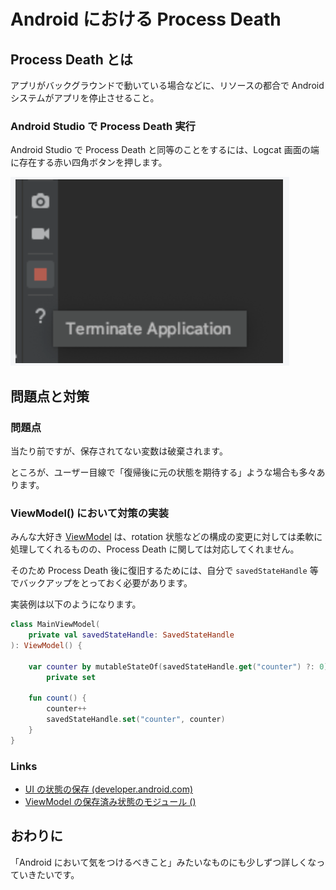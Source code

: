 # Android における Process Death

## Process Death とは
アプリがバックグラウンドで動いている場合などに、リソースの都合で Android システムがアプリを停止させること。

### Android Studio で Process Death 実行
Android Studio で Process Death と同等のことをするには、Logcat 画面の端に存在する赤い四角ボタンを押します。

![](img/process_death.png)


## 問題点と対策

### 問題点
当たり前ですが、保存されてない変数は破棄されます。

ところが、ユーザー目線で「復帰後に元の状態を期待する」ような場合も多々あります。

### ViewModel() において対策の実装　
みんな大好き [ViewModel](https://developer.android.com/reference/androidx/lifecycle/ViewModel?hl=ja) は、rotation 状態などの構成の変更に対しては柔軟に処理してくれるものの、Process Death に関しては対応してくれません。

そのため Process Death 後に復旧するためには、自分で `savedStateHandle` 等でバックアップをとっておく必要があります。

実装例は以下のようになります。


``` kotlin
class MainViewModel(
    private val savedStateHandle: SavedStateHandle
): ViewModel() {

    var counter by mutableStateOf(savedStateHandle.get("counter") ?: 0)
        private set

    fun count() {
        counter++
        savedStateHandle.set("counter", counter)
    }
}
```


### Links
- [UI の状態の保存 (developer.android.com)](https://developer.android.com/topic/libraries/architecture/saving-states)
- [ViewModel の保存済み状態のモジュール ()](https://developer.android.com/topic/libraries/architecture/viewmodel-savedstate?hl=ja)


## おわりに
「Android において気をつけるべきこと」みたいなものにも少しずつ詳しくなっていきたいです。
